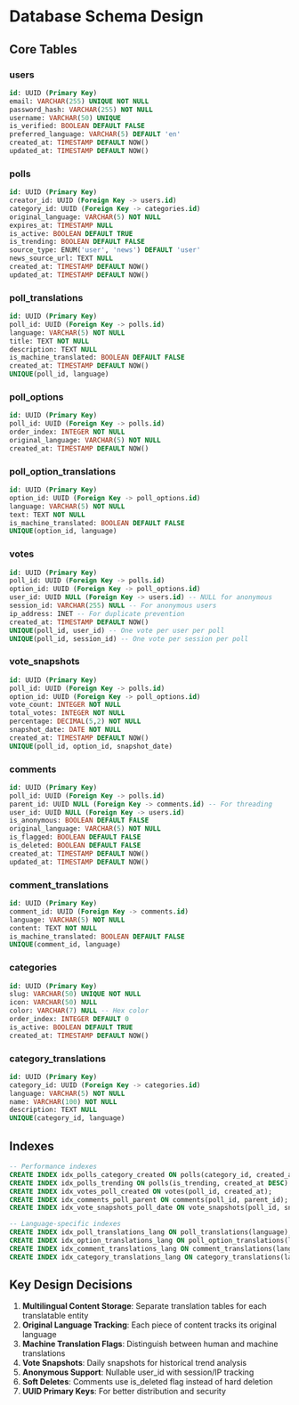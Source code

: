 # Database Schema Design

## Core Tables

### users
```sql
id: UUID (Primary Key)
email: VARCHAR(255) UNIQUE NOT NULL
password_hash: VARCHAR(255) NOT NULL
username: VARCHAR(50) UNIQUE
is_verified: BOOLEAN DEFAULT FALSE
preferred_language: VARCHAR(5) DEFAULT 'en'
created_at: TIMESTAMP DEFAULT NOW()
updated_at: TIMESTAMP DEFAULT NOW()
```

### polls
```sql
id: UUID (Primary Key)
creator_id: UUID (Foreign Key -> users.id)
category_id: UUID (Foreign Key -> categories.id)
original_language: VARCHAR(5) NOT NULL
expires_at: TIMESTAMP NULL
is_active: BOOLEAN DEFAULT TRUE
is_trending: BOOLEAN DEFAULT FALSE
source_type: ENUM('user', 'news') DEFAULT 'user'
news_source_url: TEXT NULL
created_at: TIMESTAMP DEFAULT NOW()
updated_at: TIMESTAMP DEFAULT NOW()
```

### poll_translations
```sql
id: UUID (Primary Key)
poll_id: UUID (Foreign Key -> polls.id)
language: VARCHAR(5) NOT NULL
title: TEXT NOT NULL
description: TEXT NULL
is_machine_translated: BOOLEAN DEFAULT FALSE
created_at: TIMESTAMP DEFAULT NOW()
UNIQUE(poll_id, language)
```

### poll_options
```sql
id: UUID (Primary Key)
poll_id: UUID (Foreign Key -> polls.id)
order_index: INTEGER NOT NULL
original_language: VARCHAR(5) NOT NULL
created_at: TIMESTAMP DEFAULT NOW()
```

### poll_option_translations
```sql
id: UUID (Primary Key)
option_id: UUID (Foreign Key -> poll_options.id)
language: VARCHAR(5) NOT NULL
text: TEXT NOT NULL
is_machine_translated: BOOLEAN DEFAULT FALSE
UNIQUE(option_id, language)
```

### votes
```sql
id: UUID (Primary Key)
poll_id: UUID (Foreign Key -> polls.id)
option_id: UUID (Foreign Key -> poll_options.id)
user_id: UUID NULL (Foreign Key -> users.id) -- NULL for anonymous
session_id: VARCHAR(255) NULL -- For anonymous users
ip_address: INET -- For duplicate prevention
created_at: TIMESTAMP DEFAULT NOW()
UNIQUE(poll_id, user_id) -- One vote per user per poll
UNIQUE(poll_id, session_id) -- One vote per session per poll
```

### vote_snapshots
```sql
id: UUID (Primary Key)
poll_id: UUID (Foreign Key -> polls.id)
option_id: UUID (Foreign Key -> poll_options.id)
vote_count: INTEGER NOT NULL
total_votes: INTEGER NOT NULL
percentage: DECIMAL(5,2) NOT NULL
snapshot_date: DATE NOT NULL
created_at: TIMESTAMP DEFAULT NOW()
UNIQUE(poll_id, option_id, snapshot_date)
```

### comments
```sql
id: UUID (Primary Key)
poll_id: UUID (Foreign Key -> polls.id)
parent_id: UUID NULL (Foreign Key -> comments.id) -- For threading
user_id: UUID NULL (Foreign Key -> users.id)
is_anonymous: BOOLEAN DEFAULT FALSE
original_language: VARCHAR(5) NOT NULL
is_flagged: BOOLEAN DEFAULT FALSE
is_deleted: BOOLEAN DEFAULT FALSE
created_at: TIMESTAMP DEFAULT NOW()
updated_at: TIMESTAMP DEFAULT NOW()
```

### comment_translations
```sql
id: UUID (Primary Key)
comment_id: UUID (Foreign Key -> comments.id)
language: VARCHAR(5) NOT NULL
content: TEXT NOT NULL
is_machine_translated: BOOLEAN DEFAULT FALSE
UNIQUE(comment_id, language)
```

### categories
```sql
id: UUID (Primary Key)
slug: VARCHAR(50) UNIQUE NOT NULL
icon: VARCHAR(50) NULL
color: VARCHAR(7) NULL -- Hex color
order_index: INTEGER DEFAULT 0
is_active: BOOLEAN DEFAULT TRUE
created_at: TIMESTAMP DEFAULT NOW()
```

### category_translations
```sql
id: UUID (Primary Key)
category_id: UUID (Foreign Key -> categories.id)
language: VARCHAR(5) NOT NULL
name: VARCHAR(100) NOT NULL
description: TEXT NULL
UNIQUE(category_id, language)
```

## Indexes

```sql
-- Performance indexes
CREATE INDEX idx_polls_category_created ON polls(category_id, created_at DESC);
CREATE INDEX idx_polls_trending ON polls(is_trending, created_at DESC) WHERE is_trending = TRUE;
CREATE INDEX idx_votes_poll_created ON votes(poll_id, created_at);
CREATE INDEX idx_comments_poll_parent ON comments(poll_id, parent_id);
CREATE INDEX idx_vote_snapshots_poll_date ON vote_snapshots(poll_id, snapshot_date DESC);

-- Language-specific indexes
CREATE INDEX idx_poll_translations_lang ON poll_translations(language);
CREATE INDEX idx_option_translations_lang ON poll_option_translations(language);
CREATE INDEX idx_comment_translations_lang ON comment_translations(language);
CREATE INDEX idx_category_translations_lang ON category_translations(language);
```

## Key Design Decisions

1. **Multilingual Content Storage**: Separate translation tables for each translatable entity
2. **Original Language Tracking**: Each piece of content tracks its original language
3. **Machine Translation Flags**: Distinguish between human and machine translations
4. **Vote Snapshots**: Daily snapshots for historical trend analysis
5. **Anonymous Support**: Nullable user_id with session/IP tracking
6. **Soft Deletes**: Comments use is_deleted flag instead of hard deletion
7. **UUID Primary Keys**: For better distribution and security